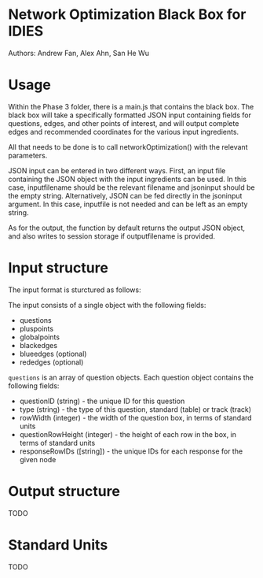# Network Optimization Black Box for IDIES

Authors: Andrew Fan, Alex Ahn, San He Wu

# Usage

Within the Phase 3 folder, there is a main.js that contains the black box. The black box will take a specifically formatted JSON input containing fields for questions, edges, and other points of interest, and will output complete edges and recommended coordinates for the various input ingredients.

All that needs to be done is to call networkOptimization() with the relevant parameters.

JSON input can be entered in two different ways. First, an input file containing the JSON object with the input ingredients can be used. In this case, inputfilename should be the relevant filename and jsoninput should be the empty string. Alternatively, JSON can be fed directly in the jsoninput argument. In this case, inputfile is not needed and can be left as an empty string. 

As for the output, the function by default returns the output JSON object, and also writes to session storage if outputfilename is provided.

# Input structure

The input format is sturctured as follows:

The input consists of a single object with the following fields:

* questions
* pluspoints
* globalpoints
* blackedges
* blueedges (optional)
* rededges (optional)

`questions` is an array of question objects. Each question object contains the following fields:

* questionID (string) - the unique ID for this question
* type (string) - the type of this question, standard (table) or track (track)
* rowWidth (integer) - the width of the question box, in terms of standard units
* questionRowHeight (integer) - the height of each row in the box, in terms of standard units
* responseRowIDs ([string]) - the unique IDs for each response for the given node

# Output structure

TODO

# Standard Units

TODO